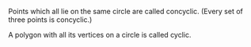 Points which all lie on the same circle are called concyclic. (Every set
of three points is concyclic.)

A polygon with all its vertices on a circle is called cyclic.

